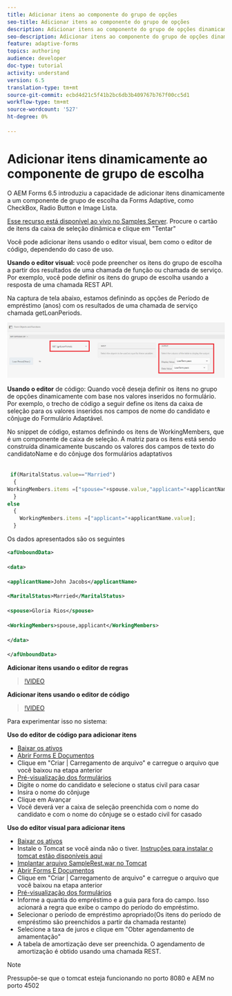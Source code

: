 ```yaml
---
title: Adicionar itens ao componente do grupo de opções
seo-title: Adicionar itens ao componente do grupo de opções
description: Adicionar itens ao componente do grupo de opções dinamicamente
seo-description: Adicionar itens ao componente do grupo de opções dinamicamente
feature: adaptive-forms
topics: authoring
audience: developer
doc-type: tutorial
activity: understand
version: 6.5
translation-type: tm+mt
source-git-commit: ecbd4d21c5f41b2bc6db3b409767b767f00cc5d1
workflow-type: tm+mt
source-wordcount: '527'
ht-degree: 0%

---
```




# Adicionar itens dinamicamente ao componente de grupo de escolha

O AEM Forms 6.5 introduziu a capacidade de adicionar itens dinamicamente a um componente de grupo de escolha da Forms Adaptive, como CheckBox, Radio Button e Image Lista.

[Esse recurso está disponível ao vivo no Samples Server](https://forms.enablementadobe.com/content/samples/samples.html?query=0). Procure o cartão de itens da caixa de seleção dinâmica e clique em &quot;Tentar&quot;


Você pode adicionar itens usando o editor visual, bem como o editor de código, dependendo do caso de uso.

**Usando o editor visual:** você pode preencher os itens do grupo de escolha a partir dos resultados de uma chamada de função ou chamada de serviço. Por exemplo, você pode definir os itens do grupo de escolha usando a resposta de uma chamada REST API.

Na captura de tela abaixo, estamos definindo as opções de Período de empréstimo (anos) com os resultados de uma chamada de serviço chamada getLoanPeriods.

![Editor de regras](assets/ruleeditor.png)

**Usando o editor** de código: Quando você deseja definir os itens no grupo de opções dinamicamente com base nos valores inseridos no formulário. Por exemplo, o trecho de código a seguir define os itens da caixa de seleção para os valores inseridos nos campos de nome do candidato e cônjuge do Formulário Adaptável.

No snippet de código, estamos definindo os itens de WorkingMembers, que é um componente de caixa de seleção. A matriz para os itens está sendo construída dinamicamente buscando os valores dos campos de texto do candidatoName e do cônjuge dos formulários adaptativos

```javascript
 
 if(MaritalStatus.value=="Married")
  {
WorkingMembers.items =["spouse="+spouse.value,"applicant="+applicantName.value];
  }
else
  {
    WorkingMembers.items =["applicant="+applicantName.value];
  }
```

Os dados apresentados são os seguintes

```xml
<afUnboundData>

<data>

<applicantName>John Jacobs</applicantName>

<MaritalStatus>Married</MaritalStatus>

<spouse>Gloria Rios</spouse>

<WorkingMembers>spouse,applicant</WorkingMembers>

</data>

</afUnboundData>
```

**Adicionar itens usando o editor de regras**

>[!VIDEO](https://video.tv.adobe.com/v/26847?quality=12&learn=on)

**Adicionar itens usando o editor de código**

>[!VIDEO](https://video.tv.adobe.com/v/26848?quality=12&learn=on)

Para experimentar isso no sistema:

**Uso do editor de código para adicionar itens**

* [Baixar os ativos](assets/usingthecodeeditor.zip)
* [Abrir Forms E Documentos](http://localhost:4502/aem/forms.html/content/dam/formsanddocuments)
* Clique em &quot;Criar | Carregamento de arquivo&quot; e carregue o arquivo que você baixou na etapa anterior
* [Pré-visualização dos formulários](http://localhost:4502/content/dam/formsanddocuments/simpleform/jcr:content?wcmmode=disabled)
* Digite o nome do candidato e selecione o status civil para casar
* Insira o nome do cônjuge
* Clique em Avançar
* Você deverá ver a caixa de seleção preenchida com o nome do candidato e com o nome do cônjuge se o estado civil for casado

**Uso do editor visual para adicionar itens**

* [Baixar os ativos](assets/usingthevisualeditor.zip)
* Instale o Tomcat se você ainda não o tiver. [Instruções para instalar o tomcat estão disponíveis aqui](https://docs.adobe.com/content/help/en/experience-manager-learn/forms/ic-print-channel-tutorial/introduction.html)
* [Implantar arquivo SampleRest.war no Tomcat](https://forms.enablementadobe.com/content/DemoServerBundles/SampleRest.war)
* [Abrir Forms E Documentos](http://localhost:4502/aem/forms.html/content/dam/formsanddocuments)
* Clique em &quot;Criar | Carregamento de arquivo&quot; e carregue o arquivo que você baixou na etapa anterior
* [Pré-visualização dos formulários](http://localhost:4502/content/dam/formsanddocuments/amortizationschedule/jcr:content?wcmmode=disabled)
* Informe a quantia do empréstimo e a guia para fora do campo. Isso acionará a regra que exibe o campo do período do empréstimo.
* Selecionar o período de empréstimo apropriado(Os itens do período de empréstimo são preenchidos a partir da chamada restante)
* Selecione a taxa de juros e clique em &quot;Obter agendamento de amamentação&quot;
* A tabela de amortização deve ser preenchida. O agendamento de amortização é obtido usando uma chamada REST.

>[!NOTE]
> Pressupõe-se que o tomcat esteja funcionando no porto 8080 e AEM no porto 4502
